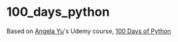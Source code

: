 # 100_days_python

Based on [Angela Yu](https://www.linkedin.com/in/angela-yu1/)'s Udemy course, [100 Days of Python](https://www.udemy.com/course/100-days-of-code/)
